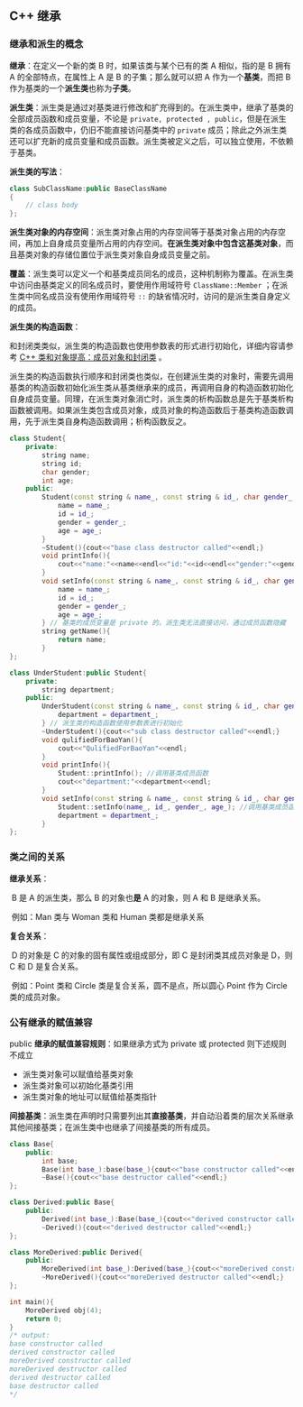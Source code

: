 ## C++ 继承

### 继承和派生的概念

**继承**：在定义一个新的类 B 时，如果该类与某个已有的类 A 相似，指的是 B 拥有 A 的全部特点，在属性上 A 是 B 的子集；那么就可以把 A 作为一个**基类**，而把 B 作为基类的一个**派生类**也称为**子类**。

**派生类**：派生类是通过对基类进行修改和扩充得到的。在派生类中，继承了基类的全部成员函数和成员变量，不论是 `private, protected , public`，但是在派生类的各成员函数中，仍旧不能直接访问基类中的 `private` 成员；除此之外派生类还可以扩充新的成员变量和成员函数。派生类被定义之后，可以独立使用，不依赖于基类。

**派生类的写法**：

```cpp
class SubClassName:public BaseClassName
{ 
    // class body 
};
```

**派生类对象的内存空间**：派生类对象占用的内存空间等于基类对象占用的内存空间，再加上自身成员变量所占用的内存空间。**在派生类对象中包含这基类对象**，而且基类对象的存储位置位于派生类对象自身成员变量之前。

**覆盖**：派生类可以定义一个和基类成员同名的成员，这种机制称为覆盖。在派生类中访问由基类定义的同名成员时，要使用作用域符号 `ClassName::Member` ；在派生类中同名成员没有使用作用域符号 `::` 的缺省情况时，访问的是派生类自身定义的成员。

**派生类的构造函数**：

​	和封闭类类似，派生类的构造函数也使用参数表的形式进行初始化，详细内容请参考 [C++ 类和对象提高：成员对象和封闭类](https://blog.csdn.net/qq_41773806/article/details/114823700) 。

​	派生类的构造函数执行顺序和封闭类也类似，在创建派生类的对象时，需要先调用基类的构造函数初始化派生类从基类继承来的成员，再调用自身的构造函数初始化自身成员变量。同理，在派生类对象消亡时，派生类的析构函数总是先于基类析构函数被调用。如果派生类包含成员对象，成员对象的构造函数后于基类构造函数调用，先于派生类自身构造函数调用；析构函数反之。

```cpp
class Student{
    private:
    	string name;
    	string id;
    	char gender;
    	int age;
    public:
    	Student(const string & name_, const string & id_, char gender_, int age_){
            name = name_;
            id = id_;
            gender = gender_;
            age = age_;
        }
    	~Student(){cout<<"base class destructor called"<<endl;}
    	void printInfo(){
            cout<<"name:"<<name<<endl<<"id:"<<id<<endl<<"gender:"<<gender<<endl<<"age:"<<age<<endl;
        }
    	void setInfo(const string & name_, const string & id_, char gender_, int age_){
            name = name_;
            id = id_;
            gender = gender_;
            age = age_;
        } // 基类的成员变量是 private 的，派生类无法直接访问，通过成员函数隐藏
    	string getName(){
            return name;
        }
};

class UnderStudent:public Student{
    private:
    	string department;
    public:
    	UnderStudent(const string & name_, const string & id_, char gender_, int age_, const string & department_):Student(name_, id_, gender_, age_){
            department = department_;
        } // 派生类的构造函数使用参数表进行初始化
    	~UnderStudent(){cout<<"sub class destructor called"<<endl;}
    	void qulifiedForBaoYan(){
            cout<<"QulifiedForBaoYan"<<endl;
        }
    	void printInfo(){
            Student::printInfo(); //调用基类成员函数
            cout<<"department:"<<department<<endl;
        }
    	void setInfo(const string & name_, const string & id_, char gender_, int age_, const string & department_){
            Student::setInfo(name_, id_, gender_, age_); //调用基类成员函数
            department = department_;
        }
};
```

### 类之间的关系

**继承关系**：

​	B 是 A 的派生类，那么 B 的对象也**是** A 的对象，则 A 和 B 是继承关系。

​	例如：Man 类与 Woman 类和 Human 类都是继承关系

**复合关系**：

​	D 的对象是 C 的对象的固有属性或组成部分，即 C 是封闭类其成员对象是 D，则 C 和 D 是复合关系。

​	例如：Point 类和 Circle 类是复合关系，圆不是点，所以圆心 Point 作为 Circle 类的成员对象。

### 公有继承的赋值兼容

public **继承的赋值兼容规则**：如果继承方式为 private 或 protected 则下述规则不成立

* 派生类对象可以赋值给基类对象
* 派生类对象可以初始化基类引用
* 派生类对象的地址可以赋值给基类指针

**间接基类**：派生类在声明时只需要列出其**直接基类**，并自动沿着类的层次关系继承其他间接基类；在派生类中也继承了间接基类的所有成员。

```cpp
class Base{
    public:
    	int base;
    	Base(int base_):base(base_){cout<<"base constructor called"<<endl;}
    	~Base(){cout<<"base destructor called"<<endl;}
};

class Derived:public Base{
    public:
    	Derived(int base_):Base(base_){cout<<"derived constructor called"<<endl;}
    	~Derived(){cout<<"derived destructor called"<<endl;}
};

class MoreDerived:public Derived{
    public:
    	MoreDerived(int base_):Derived(base_){cout<<"moreDerived constructor called"<<endl;} // 间接基类的初始化
    	~MoreDerived(){cout<<"moreDerived destructor called"<<endl;}
};

int main(){
    MoreDerived obj(4);
    return 0;
}
/* output:
base constructor called
derived constructor called
moreDerived constructor called
moreDerived destructor called
derived destructor called
base destructor called
*/
```

